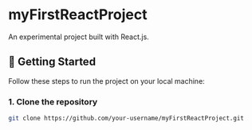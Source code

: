 # myFirstReactProject

An experimental project built with React.js.

## 🚀 Getting Started

Follow these steps to run the project on your local machine:

### 1. Clone the repository
```bash
git clone https://github.com/your-username/myFirstReactProject.git
